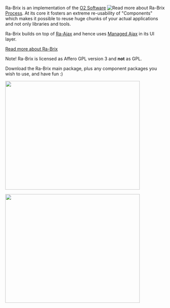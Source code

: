<a href='http://ra-brix.org/'><img src='http://ra-brix.org/web-apps-your-way.png' align='right' title='Read more about Ra-Brix' /></a>

Ra-Brix is an implementation of the [O2 Software Process](http://legosoftwareprocess.org/). At its core it fosters an extreme re-usability of "Components" which makes it possible to reuse huge chunks of your actual applications and not only libraries and tools.

Ra-Brix builds on top of [Ra-Ajax](http://ra-ajax.org) and hence uses [Managed Ajax](http://ra-ajax.org/managed-ajax-a-new-approach-to-ajax.blog) in its UI layer.

[Read more about Ra-Brix](http://ra-brix.org)

Note!
Ra-Brix is licensed as Affero GPL version 3 and **not** as GPL.

Download the Ra-Brix main package, plus any component packages you wish to use, and have fun :)

<a href='http://www.youtube.com/watch?feature=player_embedded&v=bC7TP1qME2I' target='_blank'><img src='http://img.youtube.com/vi/bC7TP1qME2I/0.jpg' width='425' height=344 /></a>

<a href='http://www.youtube.com/watch?feature=player_embedded&v=qW3hP-Awy-Q' target='_blank'><img src='http://img.youtube.com/vi/qW3hP-Awy-Q/0.jpg' width='425' height=344 /></a>
